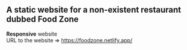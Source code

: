 ## A static website for a non-existent restaurant dubbed Food Zone
**Responsive** website <br>
URL to the website => https://foodzone.netlify.app/
